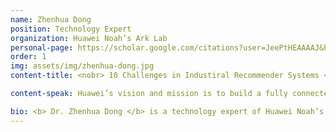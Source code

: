 ```yaml
---
name: Zhenhua Dong
position: Technology Expert 
organization: Huawei Noah’s Ark Lab
personal-page: https://scholar.google.com/citations?user=JeePtHEAAAAJ&hl=en
order: 1
img: assets/img/zhenhua-dong.jpg
content-title: <nobr> 10 Challenges in Industiral Recommender Systems </nobr>

content-speak: Huawei’s vision and mission is to build a fully connected intelligent world. Since 2013, Huawei Noah’s Ark Lab has helped many products to build recommender systems and search engines for getting the right information to the right users. Every day, our recommender systems serve hundreds of millions of mobile phone users and recommend different kinds of content and services such as apps, news feeds, songs, videos, books, themes, and instant services. The big data and various scenarios provide us with great opportunities to develop advanced recommendation technologies. Furthermore, we have witnessed the technical trend of recommendation models in the past ten years, from the shallow and simple models like collaborative filtering, linear model, low rank models to the deep and complex models like neural network, pre-trained language models. Based on the mission, opportunities and technological trends, we have also met several hard problems in our recommender systems. In this talk, we will share ten important and interesting challenges and hope that the RecSys community can get inspired and create better recommender systems.

bio: <b> Dr. Zhenhua Dong </b> is a technology expert of Huawei Noah’s ark lab, he is leading a research team focused on recommender system and causal inference. His team has launched significant improvements of recommender systems for several applications, such as news feeds, app store, instant services and advertising. With more than 40 patents and 50 research articles in TKDE, SIGIR, RecSys, WWW, AAAI, CIKM etc., he is known for research on recommender system, causal inference and counterfactual learning. He is also serving as PC or SPC members of SIGKDD, SIGIR, RecSys, WSDM, CIKM. He received the BEng degree from Tianjin University in 2006 and the PhD degree from Nankai University in 2012. He was a visiting scholar at GroupLens lab in the University of Minnesota during 2010-2011.
---
```

